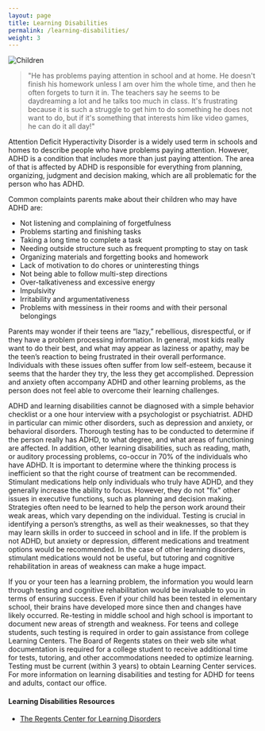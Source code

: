```yaml
---
layout: page
title: Learning Disabilities
permalink: /learning-disabilities/
weight: 3
---
```

![Children](../images/children.jpg)

> "He has problems paying attention in school and at home. He doesn't
> finish his homework unless I am over him the whole time, and then he
> often forgets to turn it in. The teachers say he seems to be
> daydreaming a lot and he talks too much in class. It's frustrating
> because it is such a struggle to get him to do something he does not
> want to do, but if it's something that interests him like video
> games, he can do it all day!"

Attention Deficit Hyperactivity Disorder is a widely used term in
schools and homes to describe people who have problems paying
attention. However, ADHD is a condition that includes more than just
paying attention. The area of that is affected by ADHD is responsible for everything 
from planning, organizing, judgment and decision making, which are all problematic
for the person who has ADHD.

Common complaints parents make about their children who may have ADHD are:

* Not listening and complaining of forgetfulness
* Problems starting and finishing tasks
* Taking a long time to complete a task
* Needing outside structure such as frequent prompting to stay on task
* Organizing materials and forgetting books and homework
* Lack of motivation to do chores or uninteresting things
* Not being able to follow multi-step directions
* Over-talkativeness and excessive energy
* Impulsivity
* Irritability and argumentativeness
* Problems with messiness in their rooms and with their personal belongings

Parents may wonder if their teens are “lazy,” rebellious,
disrespectful, or if they have a problem processing information. In
general, most kids really want to do their best, and what may appear
as laziness or apathy, may be the teen’s reaction to being frustrated
in their overall performance. Individuals with these issues often
suffer from low self-esteem, because it seems that the harder they try,
the less they get accomplished. Depression and anxiety often accompany
ADHD and other learning problems, as the person does not feel able to
overcome their learning challenges.

ADHD and learning disabilities cannot be diagnosed with a simple
behavior checklist or a one hour interview with a psychologist or
psychiatrist. ADHD in particular can mimic other disorders, such as
depression and anxiety, or behavioral disorders. Thorough testing has
to be conducted to determine if the person really has ADHD, to what
degree, and what areas of functioning are affected. In addition, other
learning disabilities, such as reading, math, or auditory processing
problems, co-occur in 70% of the individuals who have ADHD.  It is
important to determine where the thinking process is inefficient so
that the right course of treatment can be recommended. Stimulant
medications help only individuals who truly have ADHD, and they
generally increase the ability to focus. However, they do not "fix"
other issues in executive functions, such as planning and decision making. 
Strategies often need to be learned to help the person work around their weak areas, which vary 
depending on the individual. Testing is crucial in identifying a person’s strengths, as
well as their weaknesses, so that they may learn skills in order to
succeed in school and in life. If the problem is not ADHD, but anxiety
or depression, different medications and treatment options would be
recommended. In the case of other learning disorders, stimulant medications would not be 
useful, but tutoring and cognitive rehabilitation in  areas of weakness can make a huge impact.

If you or your teen has a learning problem, the information you would
learn through testing and cognitive rehabilitation would be invaluable
to you in terms of ensuring success. Even if your child has been
tested in elementary school, their brains have developed more since then and 
changes have likely occurred. Re-testing in middle school and high school is important to document 
new areas of strength and weakness. For teens and college students, such testing is required in
order to gain assistance from college Learning Centers. The
Board of Regents states on their web site what documentation is required 
for a college student to receive additional time for tests, tutoring, and
other accommodations needed to optimize learning. Testing must be
current (within 3 years) to obtain Learning Center services. For more information on
learning disabilities and testing for ADHD for teens and adults,
contact our office.

#### Learning Disabilities Resources
* [The Regents Center for Learning Disorders](http://www2.gsu.edu/~wwwrld/)
